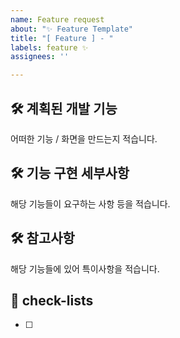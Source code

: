 ```yaml
---
name: Feature request
about: "✨ Feature Template"
title: "[ Feature ] - "
labels: feature ✨
assignees: ''

---
```


## 🛠️ 계획된 개발 기능
어떠한 기능 / 화면을 만드는지 적습니다.

## 🛠 기능 구현 세부사항
해당 기능들이 요구하는 사항 등을 적습니다.

## 🛠 참고사항
해당 기능들에 있어 특이사항을 적습니다.

## 📝 check-lists
- [ ]
